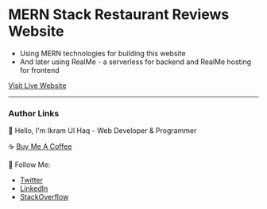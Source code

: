 # MERN Stack Restaurant Reviews Website

- Using MERN technologies for building this website
- And later using RealMe - a serverless for backend and RealMe hosting for frontend

[Visit Live Website](https://restaurant-reviews-mkyrn.mongodbstitch.com/)

---

### Author Links

👋 Hello, I'm Ikram Ul Haq - Web Developer & Programmer

☕ [Buy Me A Coffee](https://www.buymeacoffee.com/ikramdev)

🚀 Follow Me:

- [Twitter](https://twitter.com/ikramdev)
- [LinkedIn](https://www.linkedin.com/in/ikramdev/)
- [StackOverflow](https://stackoverflow.com/users/13859212/ikram-ul-haq)
